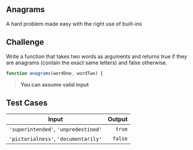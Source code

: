 ## Anagrams

A hard problem made easy with the right use of built-ins

## Challenge

Write a function that takes two words as arguments and returns true if they are anagrams (contain the exact same letters) and false otherwise.

```js
function anagrams(wordOne, wordTwo) {
```

> **You can assume valid input**

## Test Cases

| Input                                |  Output |
| ------------------------------------ | ------: |
| `'superintended'`, `'unpredestined'` |  `true` |
| `'pictorialness'`, `'documentarily'` | `false` |
